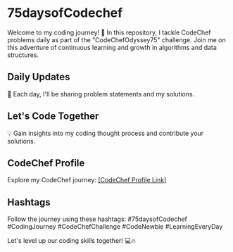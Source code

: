 # 75daysofCodechef

Welcome to my coding journey! 🚀 In this repository, I tackle CodeChef problems daily as part of the "CodeChefOdyssey75" challenge. Join me on this adventure of continuous learning and growth in algorithms and data structures.

## Daily Updates
📅 Each day, I'll be sharing problem statements and my solutions.

## Let's Code Together
💡 Gain insights into my coding thought process and contribute your solutions.

## CodeChef Profile
Explore my CodeChef journey: [[CodeChef Profile Link]](https://www.codechef.com/users/code_maestro)

## Hashtags
Follow the journey using these hashtags:
 #75daysofCodechef
  #CodingJourney
 #CodeChefChallenge
  #CodeNewbie
  #LearningEveryDay

Let's level up our coding skills together! 💻🔥
